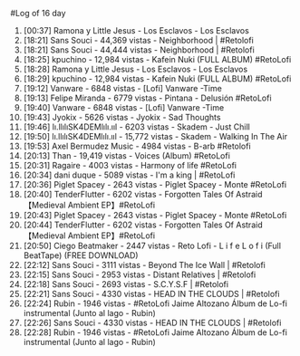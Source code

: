 #Log of 16 day

1. [00:37] Ramona y Little Jesus - Los Esclavos - Los Esclavos
1. [18:21] Sans Souci - 44,369 vistas - Neighborhood | #Retolofi
1. [18:21] Sans Souci - 44,444 vistas - Neighborhood | #Retolofi
1. [18:25] kpuchino - 12,984 vistas - Kafein Nuki (FULL ALBUM) #RetoLofi
1. [18:28] Ramona y Little Jesus - Los Esclavos - Los Esclavos
1. [18:29] kpuchino - 12,984 vistas - Kafein Nuki (FULL ALBUM) #RetoLofi
1. [19:12] Vanware - 6848 vistas - [Lofi] Vanware -Time
1. [19:13] Felipe Miranda - 6779 vistas - Pintana - Delusión #RetoLofi
1. [19:40] Vanware - 6848 vistas - [Lofi] Vanware -Time
1. [19:43] Jyokix - 5626 vistas - Jyokix - Sad Thoughts
1. [19:46] lı.llılıSK4DEMlılı.ııl - 6203 vistas - Skadem - Just Chill
1. [19:50] lı.llılıSK4DEMlılı.ııl - 15,772 vistas - Skadem - Walking In The Air
1. [19:53] Axel Bermudez Music - 4984 vistas - B-arb #Retolofi
1. [20:13] Than - 19,419 vistas - Voices (Album) #RetoLofi
1. [20:31] Ragaire - 4003 vistas - Harmony of life #RetoLofi
1. [20:34] dani duque - 5089 vistas - I'm a king | #RetoLofi
1. [20:36] Piglet Spacey - 2643 vistas - Piglet Spacey - Monte #RetoLofi
1. [20:40] TenderFlutter - 6202 vistas - Forgotten Tales Of Astraid【Medieval Ambient EP】#RetoLofi
1. [20:43] Piglet Spacey - 2643 vistas - Piglet Spacey - Monte #RetoLofi
1. [20:44] TenderFlutter - 6202 vistas - Forgotten Tales Of Astraid【Medieval Ambient EP】#RetoLofi
1. [20:50] Ciego Beatmaker - 2447 vistas - Reto Lofi - L  i  f  e  L  o  f  i (Full BeatTape) (FREE DOWNLOAD)
1. [22:12] Sans Souci - 3111 vistas - Beyond The Ice Wall | #Retolofi
1. [22:15] Sans Souci - 2953 vistas - Distant Relatives | #Retolofi
1. [22:18] Sans Souci - 2693 vistas - S.C.Y.S.F | #Retolofi
1. [22:21] Sans Souci - 4330 vistas - HEAD IN THE CLOUDS | #Retolofi
1. [22:24] Rubin - 1946 vistas - #RetoLofi  Jaime Altozano Álbum de Lo-fi instrumental (Junto al lago - Rubin)
1. [22:26] Sans Souci - 4330 vistas - HEAD IN THE CLOUDS | #Retolofi
1. [22:28] Rubin - 1946 vistas - #RetoLofi  Jaime Altozano Álbum de Lo-fi instrumental (Junto al lago - Rubin)
